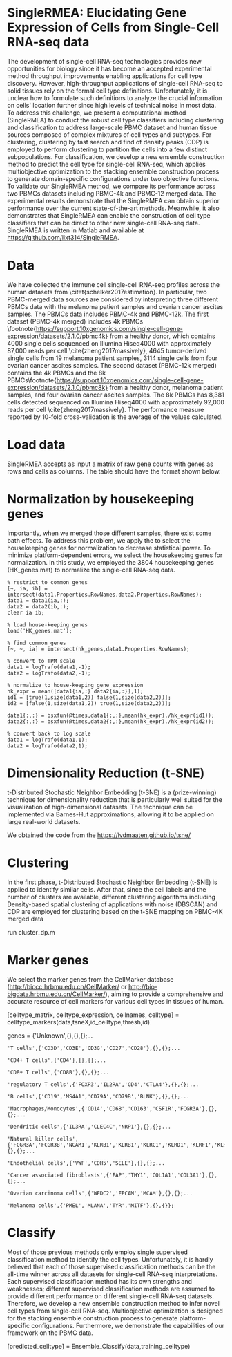 # SingleRMEA: Elucidating Gene Expression of Cells from Single-Cell RNA-seq data

The development of single-cell RNA-seq technologies provides new opportunities for biology since it has become an accepted experimental method throughput improvements enabling applications for cell type discovery. However,  high-throughput applications of single-cell RNA-seq to solid tissues rely on the formal cell type definitions. Unfortunately, it is unclear how to formulate such definitions to analyze the crucial information on cells' location further since high levels of technical noise in most data. To address this challenge, we present a computational method (SingleRMEA) to conduct the robust cell type classifiers including clustering and classification to address large-scale PBMC dataset and human tissue sources composed of complex mixtures of cell types and subtypes. For clustering, clustering by fast search and find of density peaks (CDP) is employed to perform clustering to partition the cells into a few distinct subpopulations. For classification, we develop a new ensemble construction method to predict the cell type for single-cell RNA-seq, which applies multiobjective optimization to the stacking ensemble construction process to generate domain-specific configurations under two objective functions. To validate our SingleRMEA method, we compare its performance across two PBMCs datasets including PBMC-4k and PBMC-12 merged data. The experimental results demonstrate that the SingleRMEA can obtain superior performance over the current state-of-the-art methods. Meanwhile, it also demonstrates that SingleRMEA can enable the construction of cell type classifiers that can be direct to other new single-cell RNA-seq data. SingleRMEA is written in Matlab and available at https://github.com/lixt314/SingleRMEA.

# Data

We have collected the immune cell single-cell RNA-seq profiles across the human datasets from \citet{schelker2017estimation}. In particular, two PBMC-merged data sources are considered by interpreting three different PBMCs data with the melanoma patient samples and ovarian cancer ascites samples. The PBMCs data includes PBMC-4k and PBMC-12k. The first dataset (PBMC-4k merged) includes 4k PBMCs \footnote{https://support.10xgenomics.com/single-cell-gene-expression/datasets/2.1.0/pbmc4k} from a healthy donor, which contains 4000 single cells sequenced on Illumina Hiseq4000 with approximately 87,000 reads per cell \cite{zheng2017massively}, 4645 tumor-derived single cells from 19 melanoma patient samples, 3114 single cells from four ovarian cancer ascites samples. The second dataset (PBMC-12k merged) contains the 4k PBMCs and the 8k PBMCs\footnote{https://support.10xgenomics.com/single-cell-gene-expression/datasets/2.1.0/pbmc8k} from a healthy donor, melanoma patient samples, and four ovarian cancer ascites samples. The 8k PBMCs has 8,381 cells detected sequenced on Illumina Hiseq4000 with approximately 92,000 reads per cell \cite{zheng2017massively}.  The performance measure reported by 10-fold cross-validation is the average of the values calculated.

# Load data
SingleRMEA accepts as input a matrix of raw gene counts with genes as rows and cells as columns. The table should have the format shown below.

# Normalization by housekeeping genes 

Importantly, when we merged those different samples, there exist some bath effects. To address this problem, we apply the to select the housekeeping genes for normalization to decrease statistical power. To minimize platform-dependent errors, we select the housekeeping genes for normalization. In this study, we employed the 3804 housekeeping genes (HK_genes.mat) to normalize the single-cell RNA-seq data.

    % restrict to common genes
    [~, ia, ib] = intersect(data1.Properties.RowNames,data2.Properties.RowNames);
    data1 = data1(ia,:);
    data2 = data2(ib,:);
    clear ia ib;

    % load house-keeping genes
    load('HK_genes.mat');

    % find common genes
    [~, ~, ia] = intersect(hk_genes,data1.Properties.RowNames);

    % convert to TPM scale
    data1 = logTrafo(data1,-1);
    data2 = logTrafo(data2,-1);

    % normalize to house-keeping gene expression
    hk_expr = mean([data1{ia,:} data2{ia,:}],1);
    id1 = [true(1,size(data1,2)) false(1,size(data2,2))];
    id2 = [false(1,size(data1,2)) true(1,size(data2,2))];

    data1{:,:} = bsxfun(@times,data1{:,:},mean(hk_expr)./hk_expr(id1));
    data2{:,:} = bsxfun(@times,data2{:,:},mean(hk_expr)./hk_expr(id2));

    % convert back to log scale
    data1 = logTrafo(data1,1);
    data2 = logTrafo(data2,1);

# Dimensionality Reduction (t-SNE)
t-Distributed Stochastic Neighbor Embedding (t-SNE) is a (prize-winning) technique for dimensionality reduction that is particularly well suited for the visualization of high-dimensional datasets. The technique can be implemented via Barnes-Hut approximations, allowing it to be applied on large real-world datasets. 

We obtained the code from the https://lvdmaaten.github.io/tsne/

# Clustering

In the first phase, t-Distributed Stochastic Neighbor Embedding (t-SNE) is applied to identify similar cells. After that, since the cell labels and the number of clusters are available, different clustering algorithms including Density-based spatial clustering of applications with noise (DBSCAN) and CDP are employed for clustering based on the t-SNE mapping on PBMC-4K merged data

run cluster_dp.m

# Marker genes

We select the marker genes from the CellMarker database (http://biocc.hrbmu.edu.cn/CellMarker/ or http://bio-bigdata.hrbmu.edu.cn/CellMarker/), aiming to provide a comprehensive and accurate resource of cell markers for various cell types in tissues of human.

[celltype_matrix, celltype_expression, cellnames, celltype] = celltype_markers(data,tsneX,id_celltype,thresh,id)


genes = {'Unknown',{},{},{};...

    'T cells',{'CD3D','CD3E','CD3G','CD27','CD28'},{},{};...
    
    'CD4+ T cells',{'CD4'},{},{};...
    
    'CD8+ T cells',{'CD8B'},{},{};...
    
    'regulatory T cells',{'FOXP3','IL2RA','CD4','CTLA4'},{},{};...
    
    'B cells',{'CD19','MS4A1','CD79A','CD79B','BLNK'},{},{};...
    
    'Macrophages/Monocytes',{'CD14','CD68','CD163','CSF1R','FCGR3A'},{},{};...
    
    'Dendritic cells',{'IL3RA','CLEC4C','NRP1'},{},{};...
    
    'Natural killer cells',{'FCGR3A','FCGR3B','NCAM1','KLRB1','KLRB1','KLRC1','KLRD1','KLRF1','KLRK1'},{},{};...
    
    'Endothelial cells',{'VWF','CDH5','SELE'},{},{};...
    
    'Cancer associated fibroblasts',{'FAP','THY1','COL1A1','COL3A1'},{},{};...
    
    'Ovarian carcinoma cells',{'WFDC2','EPCAM','MCAM'},{},{};...
    
    'Melanoma cells',{'PMEL','MLANA','TYR','MITF'},{},{}};
    

# Classify
Most of those previous methods only employ single supervised classification method to identify the cell types. Unfortunately, it is hardly believed that each of those supervised classification methods can be the all-time winner across all datasets for single-cell RNA-seq interpretations. Each supervised classification method has its own strengths and weaknesses; different supervised classification methods are assumed to provide different performance on different single-cell RNA-seq datasets. Therefore, we develop a new ensemble construction method to infer novel cell types from single-cell RNA-seq. Multiobjective optimization is designed for the stacking ensemble construction process to generate platform-specific configurations. Furthermore, we demonstrate the capabilities of our framework on the PBMC data.

[predicted_celltype] = Ensemble_Classify(data,training_celltype)
